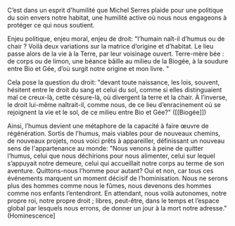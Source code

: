 C’est dans un esprit d'humilité que Michel Serres plaide pour une politique du soin envers notre habitat, une humilité active où nous nous engageons à protéger ce qui nous soutient​​. 

Enjeu politique, enjeu moral, enjeu de droit: "l’humain naît-il d’humus ou de chair ? Voilà deux variations sur la matrice d’origine et d’habitat. Le lieu passe alors de la vie à la Terre, par leur voisinage ouvert. Terre-mère bée : de corps ou de limon, une béance bâille au milieu de la Biogée, à la soudure entre Bio et Gée, d’où surgit notre origine et mon livre. "

Cela pose la question du droit: "devant toute naissance, les lois, souvent, hésitent entre le droit du sang et celui du sol, comme si elles distinguaient mal ce creux-là, cette césure-là, où divergent la terre et la chair. À l’inverse, le droit lui-même naîtrait-il, comme nous, de ce lieu d’enracinement où se rejoignent la vie et le sol, de ce milieu entre Bio et Gée?" ([[Biogée]])

Ainsi, l’humus devient une métaphore de la capacité à faire œuvre de régénération.  Sortis de l'humus, mais viables pour de nouveaux chemins, de nouveaux projets, nous voici prêts à appareiller, définissant un nouveau sens de l'appartenance au monde: "Nous venons à peine de quitter l’humus, celui que nous déchirions pour nous alimenter, celui sur lequel s’appuyait notre demeure, celui qui accueillait notre corps au terme de son aventure. Quittons-nous l’homme pour autant? Oui et non, car tous ces événements marquent un moment décisif de l’hominisation. Nous ne serons plus des hommes comme nous le fûmes, nous devenons des hommes comme nos enfants l’entendront. En attendant, nous voilà autonomes, notre propre roi, notre propre droit ; libres, peut-être, dans le temps et l’espace global par lesquels nous errons, de donner un jour à la mort notre adresse." (Hominescence]

